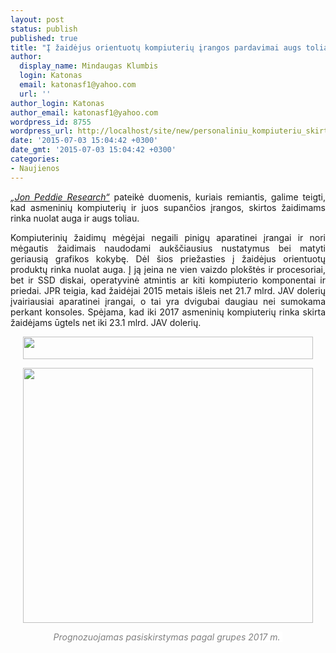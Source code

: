 ```yaml
---
layout: post
status: publish
published: true
title: "Į žaidėjus orientuotų kompiuterių įrangos pardavimai augs toliau"
author:
  display_name: Mindaugas Klumbis
  login: Katonas
  email: katonasf1@yahoo.com
  url: ''
author_login: Katonas
author_email: katonasf1@yahoo.com
wordpress_id: 8755
wordpress_url: http://localhost/site/new/personaliniu_kompiuteriu_skirtu_zaidimams_ir_ju_irangos_pardavimai_augs_toliau/
date: '2015-07-03 15:04:42 +0300'
date_gmt: '2015-07-03 15:04:42 +0300'
categories:
- Naujienos
---
```

<p style="text-align: justify;">
	<em><a href="http://jonpeddie.com/publications/pc_gaming_hardware_market_report">&bdquo;Jon Peddie Research&ldquo;</a></em> pateikė duomenis, kuriais remiantis, galime teigti, kad asmeninių kompiuterių ir juos supančios įrangos, skirtos žaidimams rinka nuolat auga ir augs toliau.</p>
<p style="text-align: justify;">
	Kompiuterinių žaidimų mėgėjai negaili pinigų aparatinei įrangai ir nori mėgautis žaidimais naudodami auk&scaron;čiausius nustatymus bei matyti geriausią grafikos kokybę. Dėl &scaron;ios priežasties į žaidėjus orientuotų produktų rinka nuolat auga. Į ją įeina ne vien vaizdo plok&scaron;tės ir procesoriai, bet ir SSD diskai, operatyvinė atmintis ar kiti kompiuterio komponentai ir priedai. JPR teigia, kad žaidėjai 2015 metais i&scaron;leis net 21.7 mlrd. JAV dolerių įvairiausiai aparatinei įrangai, o tai yra dvigubai daugiau nei sumokama perkant konsoles. Spėjama, kad iki 2017 asmeninių kompiuterių rinka skirta žaidėjams ūgtels net iki 23.1 mlrd. JAV dolerių.</p>
<p style="text-align: center;">
	<a href="http://technews.lt/userfiles/PCchart1rev2.jpg"><img alt="" src="http://technews.lt/userfiles/PCchart1rev2.jpg" style="width: 464px; height: 36px;" /></a></p>
<p style="text-align: center;">
	<a href="http://technews.lt/userfiles/PCHardware4(1).png"><img alt="" src="http://technews.lt/userfiles/PCHardware4(1).png" style="width: 464px; height: 408px;" /></a></p>
<p style="text-align: center;">
	<span style="color:#808080;"><span style="background-color:#fff;"><em>Prognozuojamas pasiskirstymas pagal grupes 2017 m.&nbsp;</em></span></span></p>

